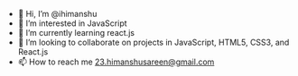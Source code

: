 - 👋 Hi, I’m @ihimanshu
- 👀 I’m interested in JavaScript
- 🌱 I’m currently learning react.js
- 💞️ I’m looking to collaborate on projects in JavaScript, HTML5, CSS3, and React.js
- 📫 How to reach me 23.himanshusareen@gmail.com

<!---
ihimanshu/ihimanshu is a ✨ special ✨ repository because its `README.md` (this file) appears on your GitHub profile.
You can click the Preview link to take a look at your changes.
--->
